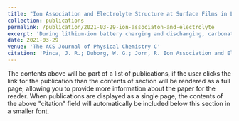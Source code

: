 ```yaml
---
title: "Ion Association and Electrolyte Structure at Surface Films in Lithium-Ion Batteries"
collection: publications
permalink: /publication/2021-03-29-ion-associaton-and-electrolyte
excerpt: 'During lithium-ion battery charging and discharging, carbonate electrolytes degrade from redox side reactions to produce electrode surface films. The composition of these films depends on the composition of the electrolyte layer at the electrode surface and the structure of the ion solvation shells found therein. However, both the composition and structure of an electrolyte at an interface can vary significantly from their counterparts in the bulk, as reported previously at air and mineral surfaces. Hence, a circular relationship holds in which the surface films formed depend on the electrolyte structure, which in turn is impacted by the presence of the surface film. In this work, three impacts from solid interfaces on carbonate electrolytes are considered: ion accumulation, ion pairing, and solvent exchange dynamics. By considering these effects at four different surfaces of varying solvent affinities (LiF, Li2CO3, Li2EDC, and graphite), we explore the impact of solvent–surface interactions and ion–surface interactions on these interfacial behaviors. Classical molecular dynamics provides a route to explore the molecular structure at the electrolyte boundary, and two different electrolytes are considered to investigate the role of ion association on the accumulation, pairing, and dynamics. By considering the changes as a result of switching between one electrolyte with mostly solvent-separated ions to another with contact ion pairs, we provide evidence that both bulk ion association and the solvent–surface interaction are key descriptors of ion aggregation at the electrode surface. The insights from these simulations inform not only about the impacts of battery interfaces on the surrounding electrolyte but also on the origins of differences reported between classical molecular dynamics simulations at these interfaces.'
date: 2021-03-29
venue: 'The ACS Journal of Physical Chemistry C'
citation: 'Pinca, J. R.; Duborg, W. G.; Jorn, R. Ion Association and Electrolyte Structure at Surface Films in Lithium-Ion Batteries. <i>J. Phys. Chem. C</i> <b>2021</b>, 125 (13), 7054-7066. DOI: 10.1021/acs.jpcc.1c00393.'
---
```


The contents above will be part of a list of publications, if the user clicks the link for the publication than the contents of section will be rendered as a full page, allowing you to provide more information about the paper for the reader. When publications are displayed as a single page, the contents of the above "citation" field will automatically be included below this section in a smaller font.
